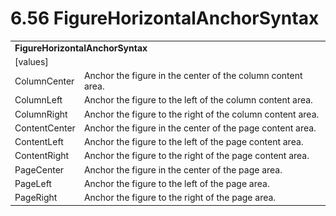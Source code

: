 <html dir="LTR" xmlns:mshelp="http://msdn.microsoft.com/mshelp" xmlns:ddue="http://ddue.schemas.microsoft.com/authoring/2003/5" xmlns:xlink="http://www.w3.org/1999/xlink" xmlns:tool="http://www.microsoft.com/tooltip">

<body>
 <input type="hidden" id="userDataCache" class="userDataStyle">
 <input type="hidden" id="hiddenScrollOffset">
 <img id="dropDownImage" style="display:none; height:0; width:0;" src="../local/drpdown.gif">
 <img id="dropDownHoverImage" style="display:none; height:0; width:0;" src="../local/drpdown_orange.gif">
 <img id="collapseImage" style="display:none; height:0; width:0;" src="../local/collapse.gif">
 <img id="expandImage" style="display:none; height:0; width:0;" src="../local/exp.gif">
 <img id="collapseAllImage" style="display:none; height:0; width:0;" src="../local/collall.gif">
 <img id="expandAllImage" style="display:none; height:0; width:0;" src="../local/expall.gif">
 <img id="copyImage" style="display:none; height:0; width:0;" src="../local/copycode.gif">
 <img id="copyHoverImage" style="display:none; height:0; width:0;" src="../local/copycodeHighlight.gif">
 <div id="header"><h1 class="heading">6.56 FigureHorizontalAnchorSyntax</h1></div>

 <div id="mainSection">
 <div id="mainBody">
 <div id="allHistory" class="saveHistory" onsave="saveAll()" onload="loadAll()"></div>
 <p xmlns:wsd="http://wsdev.schemas.microsoft.com/authoring/2008/2" xmlns:msxsl="urn:schemas-microsoft-com:xslt" xmlns:script="urn:script" xmlns:build="urn:build">
 </p>
 <div id="sectionSection0" class="section" name="collapseableSection">
 <content xmlns="http://ddue.schemas.microsoft.com/authoring/2003/5" xmlns:wsd="http://wsdev.schemas.microsoft.com/authoring/2008/2" xmlns:msxsl="urn:schemas-microsoft-com:xslt" xmlns:script="urn:script" xmlns:build="urn:build">
 </content>
 </div>
 <div id="sectionSection1" class="section" name="collapseableSection">
 <content xmlns="http://ddue.schemas.microsoft.com/authoring/2003/5" xmlns:wsd="http://wsdev.schemas.microsoft.com/authoring/2008/2" xmlns:msxsl="urn:schemas-microsoft-com:xslt" xmlns:script="urn:script" xmlns:build="urn:build">
 <table class="ProtocolAuthoredTable" xmlns="">
 <tr><td colspan="2">
 <b>
FigureHorizontalAnchorSyntax </b>
 </td>
 </tr>
 <tr><td><div class="indent0">[values]</div></td>
 <td> </td>
 </tr>
 <tr><td><div class="indent2">ColumnCenter</div></td>
 <td>Anchor the figure in the center of the column content area. </td>
 </tr>
 <tr><td><div class="indent2">ColumnLeft</div></td>
 <td>Anchor the figure to the left of the column content area. </td>
 </tr>
 <tr><td><div class="indent2">ColumnRight</div></td>
 <td>Anchor the figure to the right of the column content area. </td>
 </tr>
 <tr><td><div class="indent2">ContentCenter</div></td>
 <td>Anchor the figure in the center of the page content area. </td>
 </tr>
 <tr><td><div class="indent2">ContentLeft</div></td>
 <td>Anchor the figure to the left of the page content area. </td>
 </tr>
 <tr><td><div class="indent2">ContentRight</div></td>
 <td>Anchor the figure to the right of the page content area. </td>
 </tr>
 <tr><td><div class="indent2">PageCenter</div></td>
 <td>Anchor the figure in the center of the page area. </td>
 </tr>
 <tr><td><div class="indent2">PageLeft</div></td>
 <td>Anchor the figure to the left of the page area. </td>
 </tr>
 <tr><td><div class="indent2">PageRight</div></td>
 <td>Anchor the figure to the right of the page area. </td>
 </tr>
</table>
 </content>
 </div>
 <!--[if gte IE 5]>
 <tool:tip element="languageFilterToolTip" avoidmouse="false"/>
 <![endif]-->
 </div>
 <a name="feedback"></a><span></span>
 </div>
</body></html>
